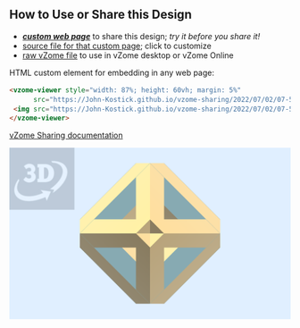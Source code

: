 
## How to Use or Share this Design

 - [***custom web page***][post] to share this design; *try it before you share it!*
 - [source file for that custom page][source]; click to customize
 - [raw vZome file][raw] to use in vZome desktop or vZome Online
 
 HTML custom element for embedding in any web page:
 ```html
<vzome-viewer style="width: 87%; height: 60vh; margin: 5%"
       src="https://John-Kostick.github.io/vzome-sharing/2022/07/02/07-58-59-Octahedron-Puzzle-3-d/Octahedron-Puzzle-3-d.vZome" >
  <img src="https://John-Kostick.github.io/vzome-sharing/2022/07/02/07-58-59-Octahedron-Puzzle-3-d/Octahedron-Puzzle-3-d.png" />
</vzome-viewer>
 ```

[vZome Sharing documentation](https://vzome.github.io/vzome/sharing.html#how-it-works)

![Image](<Octahedron-Puzzle-3-d.png>)


[post]: <https://John-Kostick.github.io/vzome-sharing/2022/07/02/Octahedron-Puzzle-3-d-07-58-59.html>
[source]: <https://github.com/John-Kostick/vzome-sharing/edit/main/_posts/2022-07-02-Octahedron-Puzzle-3-d-07-58-59.md>
[raw]: <https://raw.githubusercontent.com/John-Kostick/vzome-sharing/main/2022/07/02/07-58-59-Octahedron-Puzzle-3-d/Octahedron-Puzzle-3-d.vZome>